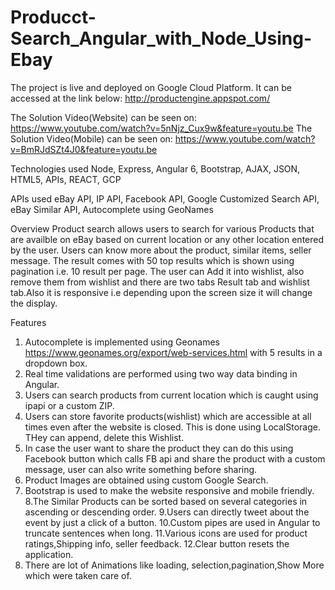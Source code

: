 # Producct-Search_Angular_with_Node_Using-Ebay

The project is live and deployed on Google Cloud Platform. It can be accessed at the link below: http://productengine.appspot.com/

The Solution Video(Website) can be seen on: https://www.youtube.com/watch?v=5nNjz_Cux9w&feature=youtu.be
The Solution Video(Mobile) can be seen on: https://www.youtube.com/watch?v=BmRJdSZt4J0&feature=youtu.be

Technologies used
Node, Express, Angular 6, Bootstrap, AJAX, JSON, HTML5, APIs, REACT, GCP 

APIs used
eBay API, IP API, Facebook API, Google Customized Search API, eBay Similar API, Autocomplete using GeoNames

Overview
Product search allows users to search for various Products that are availble on eBay based on current location or any other location entered by the user. Users can know more about the product, similar items, seller message. The result comes with 50 top results which is shown using pagination i.e. 10 result per page. The user can Add it into wishlist, also remove them from wishlist and there are two tabs Result tab and wishlist tab.Also it is responsive i.e depending upon the screen size it will change the display.

Features
1. Autocomplete is implemented using Geonames https://www.geonames.org/export/web-services.html with 5 results in a dropdown box.
2. Real time validations are performed using two way data binding in Angular.
3. Users can search products from current location which is caught using ipapi or a custom ZIP.
4. Users can store favorite products(wishlist) which are accessible at all times even after the website is closed. This is done using LocalStorage. THey can append, delete this Wishlist.
5. In case the user want to share the product they can do this using Facebook button which calls FB api and share the product with a custom message, user can also write something before sharing.
6. Product Images are obtained using custom Google Search.
7. Bootstrap is used to make the website responsive and mobile friendly.
8.The Similar Products can be sorted based on several categories in ascending or descending order.
9.Users can directly tweet about the event by just a click of a button.
10.Custom pipes are used in Angular to truncate sentences when long.
11.Various icons are used for product ratings,Shipping info, seller feedback.
12.Clear button resets the application.
13. There are lot of Animations like loading, selection,pagination,Show More which were taken care of.
